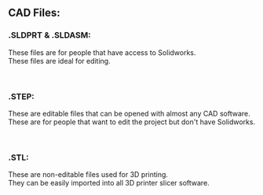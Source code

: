 ## CAD Files:

### .SLDPRT & .SLDASM:
These files are for people that have access to Solidworks.<br>
These files are ideal for editing.<br>

<br>

### .STEP:
These are editable files that can be opened with almost any CAD software.<br>
These are for people that want to edit the project but don't have Solidworks.<br>

<br>

### .STL:
These are non-editable files used for 3D printing.<br>
They can be easily imported into all 3D printer slicer software.<br>